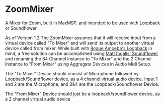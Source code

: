 # ZoomMixer
A Mixer for Zoom, built in MaxMSP, and intended to be used with Loopback or Soundflower

As of Version 1.2 The ZoomMixer assumes that it will receive input from a virtual device called "To Mixer" and will send its output to another virtual device called from mixer. While built with [Rogue Amoeba's Loopback](https://rogueamoeba.com/loopback/) in mind, a free solution can be accomplished using [Matt Ingalls' Soundflower](https://github.com/mattingalls/Soundflower) and renaming the 64 Channel instance to "To Mixer" and the 2 Channel Instance to "From Mixer" using Aggregate Devices in Audio Midi Setup.

The "To Mixer" Device should consist of Microphone followed by Loopback/Soundflower device, as a 4 channel virtual audio device. Input 1 and 2 are the Microphone, and 3&4 are the Loopback/Soundflower Device.

The "From Mixer" Device should just be a loopback/soundflower device, as a 2 channel virtual audio device
